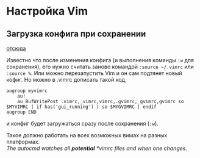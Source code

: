 # Настройка Vim

## Загрузка конфига при сохранении

[отсюда](https://stackoverflow.com/questions/2400264/is-it-possible-to-apply-vim-configurations-without-restarting)

Известно что после изменения конфига 
(и выполнения команды `:w` для сохранения),
его нужно считать заново командой `:source ~/.vimrc` или 
`:source %`. Или можно перезапустить Vim и он сам подтянет новый кофиг.
Но можно в .vimrc дописать такой код,

```vim
augroup myvimrc
    au!
    au BufWritePost .vimrc,_vimrc,vimrc,.gvimrc,_gvimrc,gvimrc so $MYVIMRC | if has('gui_running') | so $MYGVIMRC | endif
augroup END
```

и конфиг будет загружаться сразу после сохранения (`:w`).

Такое должно работать на всех возможных 
вимах на разных платформах. <br>
*The autocmd watches all **potential**
\*vimrc files and when one changes.*
